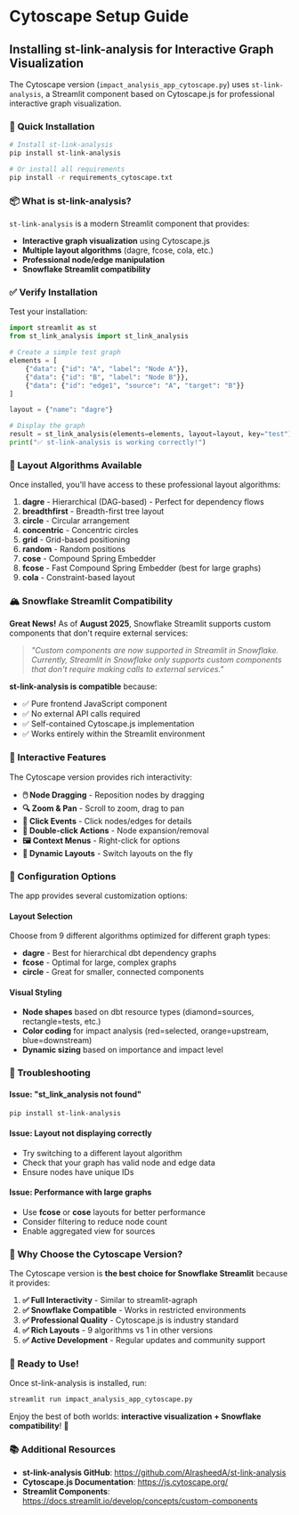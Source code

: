 # Cytoscape Setup Guide

## Installing st-link-analysis for Interactive Graph Visualization

The Cytoscape version (`impact_analysis_app_cytoscape.py`) uses `st-link-analysis`, a Streamlit component based on Cytoscape.js for professional interactive graph visualization.

### 🚀 Quick Installation

```bash
# Install st-link-analysis
pip install st-link-analysis

# Or install all requirements
pip install -r requirements_cytoscape.txt
```

### 📦 What is st-link-analysis?

`st-link-analysis` is a modern Streamlit component that provides:
- **Interactive graph visualization** using Cytoscape.js
- **Multiple layout algorithms** (dagre, fcose, cola, etc.)
- **Professional node/edge manipulation**
- **Snowflake Streamlit compatibility**

### ✅ Verify Installation

Test your installation:

```python
import streamlit as st
from st_link_analysis import st_link_analysis

# Create a simple test graph
elements = [
    {"data": {"id": "A", "label": "Node A"}},
    {"data": {"id": "B", "label": "Node B"}},
    {"data": {"id": "edge1", "source": "A", "target": "B"}}
]

layout = {"name": "dagre"}

# Display the graph
result = st_link_analysis(elements=elements, layout=layout, key="test")
print("✅ st-link-analysis is working correctly!")
```

### 🎨 Layout Algorithms Available

Once installed, you'll have access to these professional layout algorithms:

1. **dagre** - Hierarchical (DAG-based) - Perfect for dependency flows
2. **breadthfirst** - Breadth-first tree layout
3. **circle** - Circular arrangement
4. **concentric** - Concentric circles
5. **grid** - Grid-based positioning
6. **random** - Random positions
7. **cose** - Compound Spring Embedder
8. **fcose** - Fast Compound Spring Embedder (best for large graphs)
9. **cola** - Constraint-based layout

### 🏔️ Snowflake Streamlit Compatibility

**Great News!** As of **August 2025**, Snowflake Streamlit supports custom components that don't require external services:

> *"Custom components are now supported in Streamlit in Snowflake. Currently, Streamlit in Snowflake only supports custom components that don't require making calls to external services."*

**st-link-analysis is compatible** because:
- ✅ Pure frontend JavaScript component
- ✅ No external API calls required
- ✅ Self-contained Cytoscape.js implementation
- ✅ Works entirely within the Streamlit environment

### 🎯 Interactive Features

The Cytoscape version provides rich interactivity:

- **🖱️ Node Dragging** - Reposition nodes by dragging
- **🔍 Zoom & Pan** - Scroll to zoom, drag to pan
- **📱 Click Events** - Click nodes/edges for details
- **🎯 Double-click Actions** - Node expansion/removal
- **🖼️ Context Menus** - Right-click for options
- **📏 Dynamic Layouts** - Switch layouts on the fly

### 🔧 Configuration Options

The app provides several customization options:

#### Layout Selection
Choose from 9 different algorithms optimized for different graph types:
- **dagre** - Best for hierarchical dbt dependency graphs
- **fcose** - Optimal for large, complex graphs
- **circle** - Great for smaller, connected components

#### Visual Styling
- **Node shapes** based on dbt resource types (diamond=sources, rectangle=tests, etc.)
- **Color coding** for impact analysis (red=selected, orange=upstream, blue=downstream)
- **Dynamic sizing** based on importance and impact level

### 🚨 Troubleshooting

#### Issue: "st_link_analysis not found"
```bash
pip install st-link-analysis
```

#### Issue: Layout not displaying correctly
- Try switching to a different layout algorithm
- Check that your graph has valid node and edge data
- Ensure nodes have unique IDs

#### Issue: Performance with large graphs
- Use **fcose** or **cose** layouts for better performance
- Consider filtering to reduce node count
- Enable aggregated view for sources

### 🎊 Why Choose the Cytoscape Version?

The Cytoscape version is **the best choice for Snowflake Streamlit** because it provides:

1. **✅ Full Interactivity** - Similar to streamlit-agraph
2. **✅ Snowflake Compatible** - Works in restricted environments  
3. **✅ Professional Quality** - Cytoscape.js is industry standard
4. **✅ Rich Layouts** - 9 algorithms vs 1 in other versions
5. **✅ Active Development** - Regular updates and community support

### 🚀 Ready to Use!

Once st-link-analysis is installed, run:

```bash
streamlit run impact_analysis_app_cytoscape.py
```

Enjoy the best of both worlds: **interactive visualization + Snowflake compatibility**! 🎯

### 📚 Additional Resources

- **st-link-analysis GitHub**: https://github.com/AlrasheedA/st-link-analysis
- **Cytoscape.js Documentation**: https://js.cytoscape.org/
- **Streamlit Components**: https://docs.streamlit.io/develop/concepts/custom-components
